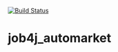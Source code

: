 [![Build Status](https://app.travis-ci.com/ViyChel/job4j_automarket.svg?branch=master)](https://app.travis-ci.com/ViyChel/job4j_automarket)

# job4j_automarket